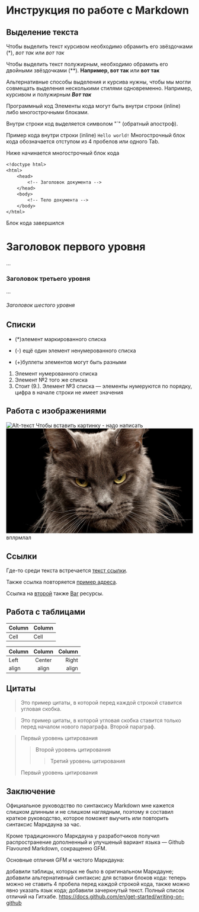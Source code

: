 # Инструкция по работе с Markdown

## Выделение текста
Чтобы выделить текст курсивом необходимо обрамить его звёздочками (*), *вот так* или _вот так_

Чтобы выделить текст полужирным, необходимо обрамить его двойными звёздочками (**). **Например, вот так** или __вот так__

Альтернативные способы выделения и курсива нужны, чтобы мы могли совмещать выделения несколькими стилями одновременно.
Например, курсивом и полужирным __*Вот так*__

Программный код
Элементы кода могут быть внутри строки (inline) либо многострочными блоками.

Внутри строки код выделяется символом "`" (обратный апостроф).

Пример кода внутри строки (inline) `Hello world!`
Многострочный блок кода обозначается отступом из 4 пробелов или одного Tab.

Ниже начинается многострочный блок кода

    <!doctype html>
    <html>
        <head>
            <!-- Заголовок документа -->
        </head>
        <body>
            <!-- Тело документа -->
        </body>
    </html>

Блок кода завершился

# Заголовок первого уровня
...
### Заголовок третьего уровня
...
###### Заголовок шестого уровня

## Списки

* (*)элемент маркированного списка
- (-) ещё один элемент ненумерованного списка
+ (+)буллеты элементов могут быть разными

1. Элемент нумерованного списка
2. Элемент №2 того же списка
9. Стоит (9.). Элемент №3 списка — элементы нумеруются по порядку, цифра в начале строки не имеет значения

## Работа с изображениями
![Alt-текст](http://example.com/ "Заголовок изображения")
Чтобы вставить картинку - надо написать ![respect my authoritai!](/Neteftelka.jpeg)вплрмлал


## Ссылки
Где-то среди текста встречается [текст ссылки][example].

Также ссылка повторяется [пример адреса][example].

Ссылка на [второй][foo] также [Bar][] ресурсы.

[example]: http://example.com/ "Необязательный заголовок ссылки"
[foo]: http://example.net/ 'Необязательный заголовок ссылки'
[bar]: http://example.edu/ (Необязательный заголовок ссылки)

## Работа с таблицами
Column | Column
------ | ------
Cell   | Cell  

Column | Column | Column
:----- | :----: | -----:
Left   | Center | Right
align  | align  | align


## Цитаты
>Это пример цитаты,
>в которой перед каждой строкой
>ставится угловая скобка.

>Это пример цитаты,
в которой угловая скобка
ставится только перед началом нового параграфа.
>Второй параграф.

> Первый уровень цитирования
>> Второй уровень цитирования
>>> Третий уровень цитирования
>
>Первый уровень цитирования

## Заключение
Официальное руководство по синтаксису Markdown мне кажется слишком длинным и не слишком наглядным, поэтому я составил краткое руководство, которое поможет выучить или повторить синтаксис Маркдауна за час.

Кроме традиционного Маркдауна у разработчиков получил распространение дополненный и улучшеный вариант языка — Github Flavoured Markdown, сокращенно GFM.

Основные отличия GFM и чистого Маркдауна:

добавили таблицы, которых не было в оригинальном Маркдауне;
добавили альтернативный синтаксис для вставки блоков кода: теперь можно не ставить 4 пробела перед каждой строкой кода, также можно явно указать язык кода;
добавили зачеркнутый текст.
Полный список отличий на Гитхабе.
https://docs.github.com/en/get-started/writing-on-github
